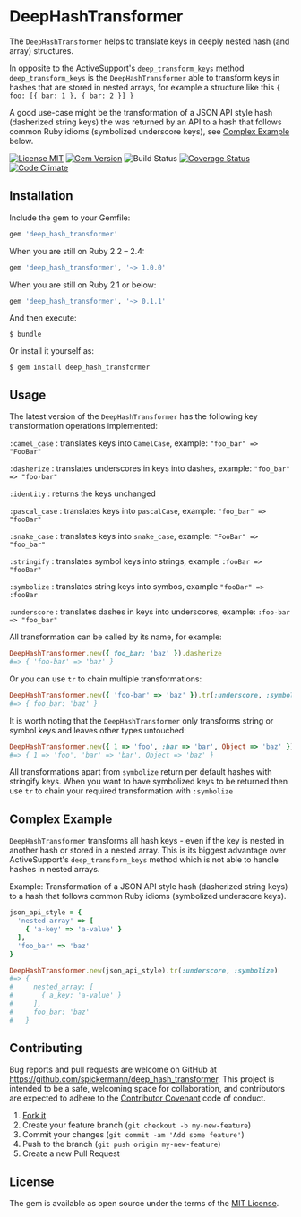 # DeepHashTransformer

The `DeepHashTransformer` helps to translate keys in deeply nested hash (and array) structures.

In opposite to the ActiveSupport's `deep_transform_keys` method `deep_transform_keys` is the `DeepHashTransformer` able to transform keys in hashes that are stored in nested arrays, for example a structure like this `{ foo: [{ bar: 1 }, { bar: 2 }] }`

A good use-case might be the transformation of a JSON API style hash (dasherized string keys) the was returned by an API to a hash that follows common Ruby idioms (symbolized underscore keys), see [Complex Example](#complex-example) below.

[![License MIT](https://img.shields.io/badge/license-MIT-brightgreen.svg)](https://github.com/spickermann/deep_hash_transformer/blob/master/MIT-LICENSE)
[![Gem Version](https://badge.fury.io/rb/deep_hash_transformer.svg)](https://badge.fury.io/rb/deep_hash_transformer)
![Build Status](https://github.com/spickermann/deep_hash_transformer/actions/workflows/CI.yml/badge.svg)
[![Coverage Status](https://coveralls.io/repos/spickermann/deep_hash_transformer/badge.svg?branch=master)](https://coveralls.io/r/spickermann/deep_hash_transformer?branch=master)
[![Code Climate](https://codeclimate.com/github/spickermann/deep_hash_transformer/badges/gpa.svg)](https://codeclimate.com/github/spickermann/deep_hash_transformer)

## Installation

Include the gem to your Gemfile:

```ruby
gem 'deep_hash_transformer'
```

When you are still on Ruby 2.2 – 2.4:

```ruby
gem 'deep_hash_transformer', '~> 1.0.0'
```

When you are still on Ruby 2.1 or below:

```ruby
gem 'deep_hash_transformer', '~> 0.1.1'
```

And then execute:

    $ bundle

Or install it yourself as:

    $ gem install deep_hash_transformer

## Usage

The latest version of the `DeepHashTransformer` has the following key transformation operations implemented:

`:camel_case`
: translates keys into `CamelCase`, example: `"foo_bar" => "FooBar"`

`:dasherize`
: translates underscores in keys into dashes, example: `"foo_bar" => "foo-bar"`

`:identity`
: returns the keys unchanged

`:pascal_case`
: translates keys into `pascalCase`, example: `"foo_bar" => "fooBar"`

`:snake_case`
: translates keys into `snake_case`, example: `"FooBar" => "foo_bar"`

`:stringify`
: translates symbol keys into strings, example `:fooBar => "fooBar"`

`:symbolize`
: translates string keys into symbos, example `"fooBar" => :fooBar`

`:underscore`
: translates dashes in keys into underscores, example: `:foo-bar => "foo_bar"`

All transformation can be called by its name, for example:

```ruby
DeepHashTransformer.new({ foo_bar: 'baz' }).dasherize
#=> { 'foo-bar' => 'baz' }
```

Or you can use `tr` to chain multiple transformations:

```ruby
DeepHashTransformer.new({ 'foo-bar' => 'baz' }).tr(:underscore, :symbolize)
#=> { foo_bar: 'baz' }
```

It is worth noting that the `DeepHashTransformer` only transforms string or symbol keys and leaves other types untouched:

```ruby
DeepHashTransformer.new({ 1 => 'foo', :bar => 'bar', Object => 'baz' }).stringify
#=> { 1 => 'foo', 'bar' => 'bar', Object => 'baz' }
```

All transformations apart from `symbolize` return per default hashes with stringify keys. When you want to have symbolized keys to be returned then use `tr` to chain your required transformation with `:symbolize`

## Complex Example

`DeepHashTransformer` transforms all hash keys - even if the key is nested in another hash or stored in a nested array. This is its biggest advantage over ActiveSupport's `deep_transform_keys` method which is not able to handle hashes in nested arrays.

Example: Transformation of a JSON API style hash (dasherized string keys) to a hash that follows common Ruby idioms (symbolized underscore keys).

```ruby
json_api_style = {
  'nested-array' => [
    { 'a-key' => 'a-value' }
  ],
  'foo_bar' => 'baz'
}

DeepHashTransformer.new(json_api_style).tr(:underscore, :symbolize)
#=> {
#     nested_array: [
#       { a_key: 'a-value' }
#     ],
#     foo_bar: 'baz'
#   }
```

## Contributing

Bug reports and pull requests are welcome on GitHub at https://github.com/spickermann/deep_hash_transformer. This project is intended to be a safe, welcoming space for collaboration, and contributors are expected to adhere to the [Contributor Covenant](http://contributor-covenant.org) code of conduct.

1. [Fork it](http://github.com/spickermann/has_configuration/fork)
2. Create your feature branch (`git checkout -b my-new-feature`)
3. Commit your changes (`git commit -am 'Add some feature'`)
4. Push to the branch (`git push origin my-new-feature`)
5. Create a new Pull Request

## License

The gem is available as open source under the terms of the [MIT License](http://opensource.org/licenses/MIT).
